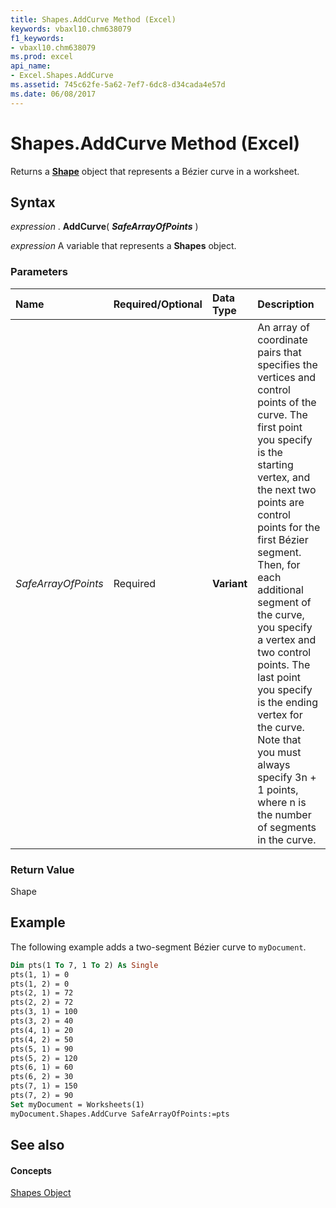 ```yaml
---
title: Shapes.AddCurve Method (Excel)
keywords: vbaxl10.chm638079
f1_keywords:
- vbaxl10.chm638079
ms.prod: excel
api_name:
- Excel.Shapes.AddCurve
ms.assetid: 745c62fe-5a62-7ef7-6dc8-d34cada4e57d
ms.date: 06/08/2017
---
```



# Shapes.AddCurve Method (Excel)

Returns a **[Shape](shape-object-excel.md)** object that represents a Bézier curve in a worksheet.


## Syntax

 _expression_ . **AddCurve**( **_SafeArrayOfPoints_** )

 _expression_ A variable that represents a **Shapes** object.


### Parameters



|**Name**|**Required/Optional**|**Data Type**|**Description**|
|:-----|:-----|:-----|:-----|
| _SafeArrayOfPoints_|Required| **Variant**|An array of coordinate pairs that specifies the vertices and control points of the curve. The first point you specify is the starting vertex, and the next two points are control points for the first Bézier segment. Then, for each additional segment of the curve, you specify a vertex and two control points. The last point you specify is the ending vertex for the curve. Note that you must always specify 3n + 1 points, where n is the number of segments in the curve.|

### Return Value

Shape


## Example

The following example adds a two-segment Bézier curve to  `myDocument`.


```vb
Dim pts(1 To 7, 1 To 2) As Single 
pts(1, 1) = 0 
pts(1, 2) = 0 
pts(2, 1) = 72 
pts(2, 2) = 72 
pts(3, 1) = 100 
pts(3, 2) = 40 
pts(4, 1) = 20 
pts(4, 2) = 50 
pts(5, 1) = 90 
pts(5, 2) = 120 
pts(6, 1) = 60 
pts(6, 2) = 30 
pts(7, 1) = 150 
pts(7, 2) = 90 
Set myDocument = Worksheets(1) 
myDocument.Shapes.AddCurve SafeArrayOfPoints:=pts
```


## See also


#### Concepts


[Shapes Object](shapes-object-excel.md)

